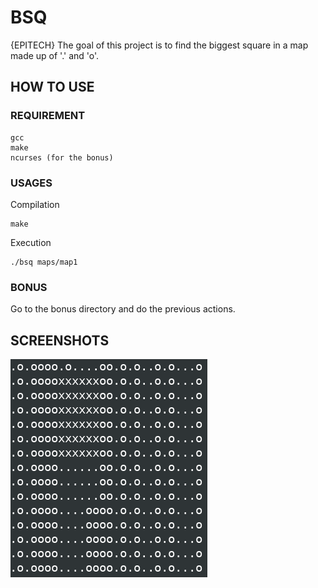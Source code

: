 # BSQ

{EPITECH} The goal of this project is to find the biggest square in a map made up of '.' and 'o'.

## HOW TO USE

### REQUIREMENT

```
gcc
make
ncurses (for the bonus)
```
### USAGES

Compilation

```
make
```
Execution

```
./bsq maps/map1
```
### BONUS

Go to the bonus directory and do the previous actions.

## SCREENSHOTS

![Screenshot](screenshots/bsq_screenshot.png)
